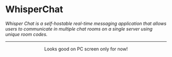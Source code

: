 # WhisperChat
 
_Whisper Chat is a self-hostable real-time messaging application that allows users to communicate in multiple chat rooms on a single server using unique room codes._

---

<p align="center">Looks good on PC screen only for now!</p>

